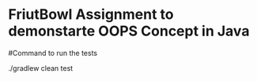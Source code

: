 # FriutBowl Assignment  to demonstarte OOPS Concept in Java

#Command to run the tests

./gradlew clean test
